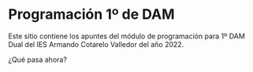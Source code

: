 # Programación 1º de DAM
Este sitio contiene los apuntes del módulo de programación para 1º DAM Dual del IES Armando Cotarelo Valledor del año 2022.

¿Qué pasa ahora?